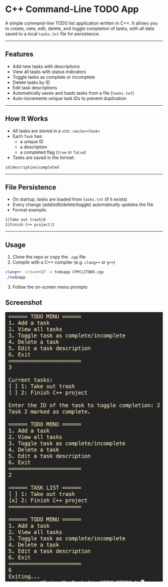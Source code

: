 # C++ Command-Line TODO App

A simple command-line TODO list application written in C++. It allows you to create, view, edit, delete, and toggle completion of tasks, with all data saved to a local `tasks.txt` file for persistence.

---

## Features

- Add new tasks with descriptions
- View all tasks with status indicators
- Toggle tasks as complete or incomplete
- Delete tasks by ID
- Edit task descriptions
- Automatically saves and loads tasks from a file (`tasks.txt`)
- Auto-increments unique task IDs to prevent duplication

---

## How It Works

- All tasks are stored in a `std::vector<Task>`
- Each `Task` has:
  - a unique ID
  - a description
  - a completed flag (`true` or `false`)
- Tasks are saved in the format:

```
id|description|completed
```

---

## File Persistence

- On startup, tasks are loaded from `tasks.txt` (if it exists)
- Every change (add/edit/delete/toggle) automatically updates the file
- Format example:

```
1|Take out trash|0
2|Finish C++ project|1
```

---

## Usage

1. Clone the repo or copy the `.cpp` file
2. Compile with a C++ compiler (e.g. `clang++` or `g++`)

```bash
clang++ -std=c++17 -o todoapp CPPCLITODO.cpp
./todoapp
```

3.  Follow the on-screen menu prompts

## Screenshot
![Screenshot of TODO CLI App](CPPCLITODODemo.png)
